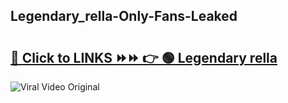 
 ## Legendary_rella-Only-Fans-Leaked

# <h2><a href="https://clipsfans.com/Legendary_rella&ref=git">🔗 Click to LINKS ⏩⏩ 👉 🟢 Legendary rella </a></h2>

<a href="https://clipsfans.com/Legendary_rella&ref=git" rel="nofollow" data-target="animated-image.originalLink"><img src="https://i.ibb.co.com/xMMVF88/686577567.gif" alt="Viral Video Original" style="max-width: 100%; display: inline-block;" data-target="animated-image.originalImage"></a>
